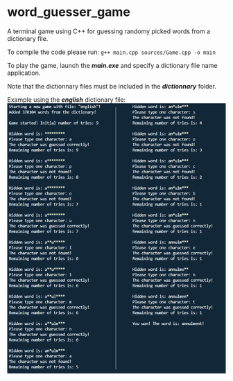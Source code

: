 # word_guesser_game
A terminal game using C++ for guessing randomy picked words from a dictionary file.

To compile the code please run:
`g++ main.cpp sources/Game.cpp -o main`

To play the game, launch the __*main.exe*__ and specify a dictionary file name  application.

Note that the dictionnary files must be included in the __*dictionnary*__ folder.

Example using the __*english*__ dictionary file:
![GitHub Logo](./example.png)
